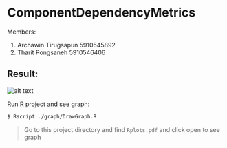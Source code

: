 # ComponentDependencyMetrics

Members:
1. Archawin Tirugsapun 5910545892
2. Tharit Pongsaneh 5910546406

## Result:
![alt text](https://github.com/zepalz/ComponentDependencyMetrics/blob/master/Screen%20Shot%202561-11-12%20at%2016.47.32.png)

Run R project and see graph:
```sh
$ Rscript ./graph/DrawGraph.R
```
> Go to this project directory and find `Rplots.pdf` and click open to see graph
